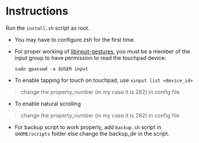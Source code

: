 # Instructions

Run the `install.sh` script as root.

* You may have to configure zsh for the first time.

* For proper working of [libinput-gestures](https://github.com/bulletmark/libinput-gestures), you must be a member of the input group to have permission to read the touchpad device:

    `sudo gpasswd -a $USER input`

* To enable tapping for touch on touchpad, use `xinput list <device_id>`
> change the property_number (in my case it is 282) in config file

* To enable natural scrolling
> change the property_number (in my case it is 282) in config file

* For backup script to work properly, add `backup.sh` script in `$HOME/scripts` folder else change the backup_dir in the script.